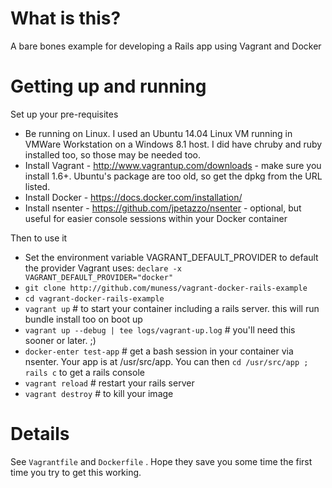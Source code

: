 # What is this?

A bare bones example for developing a Rails app using Vagrant and Docker

# Getting up and running

Set up your pre-requisites

* Be running on Linux. I used an Ubuntu 14.04 Linux VM running in VMWare Workstation on a Windows 8.1 host. I did have chruby and ruby installed too, so those may be needed too.
* Install Vagrant - http://www.vagrantup.com/downloads - make sure you install 1.6+. Ubuntu's package are too old, so get the dpkg from the URL listed.
* Install Docker - https://docs.docker.com/installation/
* Install nsenter - https://github.com/jpetazzo/nsenter - optional, but useful for easier console sessions within your Docker container

Then to use it

* Set the environment variable VAGRANT_DEFAULT_PROVIDER to default the provider Vagrant uses: `declare -x VAGRANT_DEFAULT_PROVIDER="docker"`
* `git clone http://github.com/muness/vagrant-docker-rails-example`
* `cd vagrant-docker-rails-example`
* `vagrant up` # to start your container including a rails server. this will run bundle install too on boot up
* `vagrant up --debug | tee logs/vagrant-up.log` # you'll need this sooner or later. ;)
* `docker-enter test-app` # get a bash session in your container via nsenter. Your app is at /usr/src/app. You can then `cd /usr/src/app ; rails c` to get a rails console
* `vagrant reload` # restart your rails server
* `vagrant destroy` # to kill your image

# Details

See `Vagrantfile` and `Dockerfile` . Hope they save you some time the first time you try to get this working.
